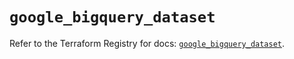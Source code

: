 # `google_bigquery_dataset`

Refer to the Terraform Registry for docs: [`google_bigquery_dataset`](https://registry.terraform.io/providers/hashicorp/google/6.24.0/docs/resources/bigquery_dataset).
